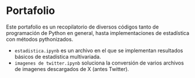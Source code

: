 # Portafolio
Este portafolio es un recopilatorio de diversos códigos tanto de programación de Python en general, hasta implementaciones de estadística con métodos pythonizados.

* `estadistica.ipynb` es un archivo en el que se implementan resultados básicos de estadística multivariada.
* `imagenes de twitter.ipynb` soluciona la conversión de varios archivos de imagenes descargados de X (antes Twitter).